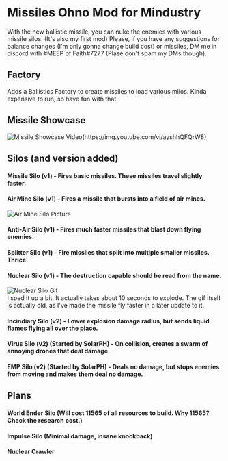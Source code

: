 # Missiles Ohno Mod for Mindustry
With the new ballistic missile, you can nuke the enemies with various missile silos. (It's also my first mod) Please, if you have any suggestions for balance changes (I'm only gonna change build cost) or missiles, DM me in discord with #MEEP of Faith#7277 (Plase don't spam my DMs though).

## Factory
Adds a Ballistics Factory to create missiles to load various milos. Kinda expensive to run, so have fun with that.

## Missile Showcase
![Missile Showcase Video(https://img.youtube.com/vi/ayshhQFQrW8)](https://youtu.be/ayshhQFQrW8)

## Silos (and version added)
#### Missile Silo (v1) - Fires basic missiles. These missiles travel slightly faster.
#### Air Mine Silo (v1) - Fires a missile that bursts into a field of air mines.
![Air Mine Silo Picture](https://cdn.discordapp.com/attachments/652744771625811968/654195861328232459/Screenshot_20191210-214001.png)
#### Anti-Air Silo (v1) - Fires much faster missiles that blast down flying enemies.
#### Splitter Silo (v1) - Fire missiles that split into multiple smaller missiles. Thrice.
#### Nuclear Silo (v1) - The destruction capable should be read from the name.
![Nuclear Silo Gif](https://media.giphy.com/media/dzPUtwm2DDx5ttf1xr/giphy.gif)<br />
I sped it up a bit. It actually takes about 10 seconds to explode. The gif itself is actually old, as I've made the missile fly faster in a later update to it.
#### Incindiary Silo (v2) - Lower explosion damage radius, but sends liquid flames flying all over the place.
#### Virus Silo (v2) (Started by SolarPH) - On collision, creates a swarm of annoying drones that deal damage.
#### EMP Silo (v2) (Started by SolarPH) - Deals no damage, but stops enemies from moving and makes them deal no damage.

## Plans
#### World Ender Silo (Will cost 11565 of all resources to build. Why 11565? Check the research cost.)
#### Impulse Silo (Minimal damage, insane knockback)
#### Nuclear Crawler
